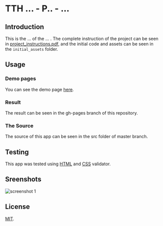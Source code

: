 # TTH ... - P.. - ...

## Introduction

This is the ... of the ... . The complete instruction of the project can be seen in [project_instructions.pdf](https://github.com/wahidyankf/.../blob/master/project_instructions.pdf), and the initial code and assets can be seen in the `initial_assets` folder.

## Usage

### Demo pages

You can see the demo page [here](https://wahidyankf.github.io/.../).

### Result

The result can be seen in the gh-pages branch of this repository.

### The Source

The source of this app can be seen in the src folder of master branch. 

## Testing

This app was tested using [HTML](https://validator.w3.org/) and [CSS](https://jigsaw.w3.org/css-validator/) validator.

## Sreenshots

![screenshot 1](screenshots/p01.jpg)

## License

[MIT](https://en.wikipedia.org/wiki/MIT_License).